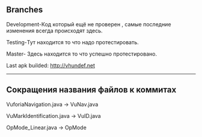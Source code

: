 
## Branches

 Development-Код который ещё не проверен , самые последние изменения всегда происходят здесь.

 Testing-Тут находится то что надо протестировать.

 Master- Здесь находится то что успешно протестировано.


Last apk builded: http://vhundef.net

 -------

## Сокращения названия файлов к коммитах

VuforiaNavigation.java -> VuNav.java

VuMarkIdentification.java -> VuID.java

OpMode_Linear.java -> OpMode
